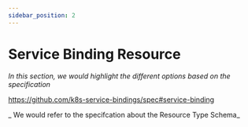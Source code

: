 ```yaml
---
sidebar_position: 2
---
```


# Service Binding Resource

_In this section, we would highlight the different options based on the specification_

https://github.com/k8s-service-bindings/spec#service-binding

_ We would refer to the specifcation about the Resource Type Schema_